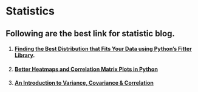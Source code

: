 # Statistics


## Following are the best link for statistic blog.

1. #### [Finding the Best Distribution that Fits Your Data using Python’s Fitter Library](https://medium.com/the-researchers-guide/finding-the-best-distribution-that-fits-your-data-using-pythons-fitter-library-319a5a0972e9).
2. #### [Better Heatmaps and Correlation Matrix Plots in Python](https://towardsdatascience.com/better-heatmaps-and-correlation-matrix-plots-in-python-41445d0f2bec)
3. #### [An Introduction to Variance, Covariance & Correlation](https://www.alchemer.com/resources/blog/variance-covariance-correlation/)
